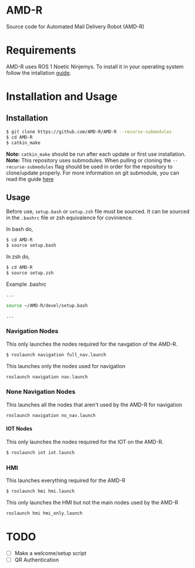 # AMD-R
Source code for Automated Mail Delivery Robot (AMD-R)

# Requirements
AMD-R uses ROS 1 Noetic Ninjemys. To install it in your operating system follow the intallation [guide](https://wiki.ros.org/noetic/Installation).

# Installation and Usage
## Installation
``` sh
$ git clone https://github.com/AMD-R/AMD-R --recurse-submodules
$ cd AMD-R
$ catkin_make
```

**Note:** `catkin_make` should be run after each update or first use installation.
**Note:** This repository uses submodules. When pulling or cloning the `--recurse-submodules` flag should be used in order for the repository to clone/update properly. For more information on git submodule, you can read the guide [here](https://git-scm.com/book/en/v2/Git-Tools-Submodules)

## Usage
Before use, `setup.bash` or `setup.zsh` file must be sourced. It can be sourced in the `.bashrc` file or zsh equivalence for covinience.

In bash do,
``` sh
$ cd AMD-R
$ source setup.bash
```

In zsh do,
``` sh
$ cd AMD-R
$ source setup.zsh
```

Example .bashrc

``` sh
...

source ~/AMD-R/devel/setup.bash

...
```

### Navigation Nodes
This only launches the nodes required for the navgation of the AMD-R.
``` sh
$ roslaunch navigation full_nav.launch
```

This launches only the nodes used for navigation

``` sh
roslaunch navigation nav.launch
```

### None Navigation Nodes
This launches all the nodes that aren't used by the AMD-R for navigation

``` sh
roslaunch navigation no_nav.launch
```

#### IOT Nodes
This only launches the nodes required for the IOT on the AMD-R.
``` sh
$ roslaunch iot iot.launch
```

### HMI
This launches everything required for the AMD-R
``` sh
$ roslaunch hmi hmi.launch
```

This only launches the HMI but not the main nodes used by the AMD-R

``` sh
roslaunch hmi hmi_only.launch
```

# TODO
  * [ ] Make a welcome/setup script
  * [ ] QR Authentication
